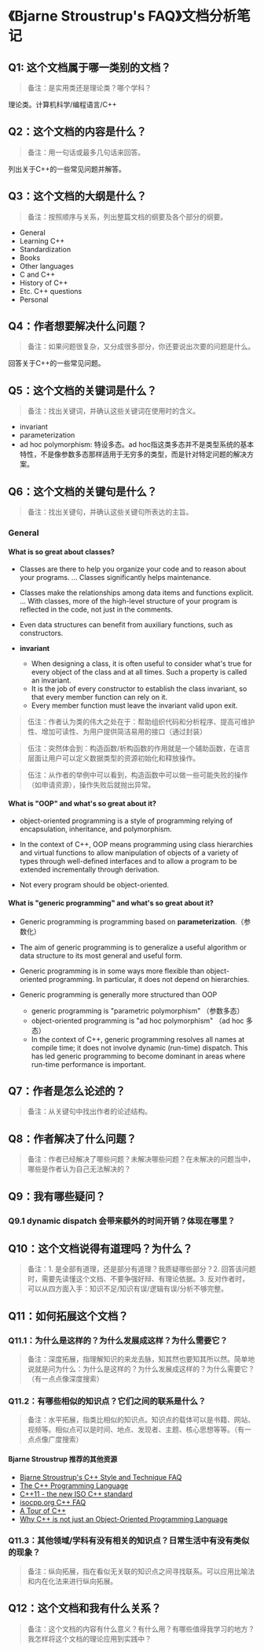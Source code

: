 # 《Bjarne Stroustrup's FAQ》文档分析笔记

## Q1: 这个文档属于哪一类别的文档？

> 备注：是实用类还是理论类？哪个学科？

理论类。计算机科学/编程语言/C++

## Q2：这个文档的内容是什么？

> 备注：用一句话或最多几句话来回答。

列出关于C++的一些常见问题并解答。

## Q3：这个文档的大纲是什么？

> 备注：按照顺序与关系，列出整篇文档的纲要及各个部分的纲要。

- General
- Learning C++
- Standardization
- Books
- Other languages
- C and C++
- History of C++
- Etc. C++ questions
- Personal

## Q4：作者想要解决什么问题？

> 备注：如果问题很复杂，又分成很多部分，你还要说出次要的问题是什么。

回答关于C++的一些常见问题。

## Q5：这个文档的关键词是什么？

> 备注：找出关键词，并确认这些关键词在使用时的含义。

- invariant
- parameterization
- ad hoc polymorphism: 特设多态。ad hoc指这类多态并不是类型系统的基本特性，不是像参数多态那样适用于无穷多的类型，而是针对特定问题的解决方案。

## Q6：这个文档的关键句是什么？

> 备注：找出关键句，并确认这些关键句所表达的主旨。

### General

#### What is so great about classes?

- Classes are there to help you organize your code and to reason about your programs. ... Classes significantly helps maintenance.

- Classes make the relationships among data items and functions explicit. ... With classes, more of the high-level structure of your program is reflected in the code, not just in the comments.

- Even data structures can benefit from auxiliary functions, such as constructors.

- **invariant**
  - When designing a class, it is often useful to consider what's true for every object of the class and at all times. Such a property is called an invariant.
  - It is the job of every constructor to establish the class invariant, so that every member function can rely on it.
  - Every member function must leave the invariant valid upon exit.

> 伍注：作者认为类的伟大之处在于：帮助组织代码和分析程序、提高可维护性、增加可读性、为用户提供简洁易用的接口（通过封装）

> 伍注：突然体会到：构造函数/析构函数的作用就是一个辅助函数，在语言层面让用户可以定义数据类型的资源初始化和释放操作。

> 伍注：从作者的举例中可以看到，构造函数中可以做一些可能失败的操作（如申请资源），操作失败后就抛出异常。

#### What is "OOP" and what's so great about it?

- object-oriented programming is a style of programming relying of encapsulation, inheritance, and polymorphism.

- In the context of C++, OOP means programming using class hierarchies and virtual functions to allow manipulation of objects of a variety of types through well-defined interfaces and to allow a program to be extended incrementally through derivation.

- Not every program should be object-oriented.

#### What is "generic programming" and what's so great about it?

- Generic programming is programming based on **parameterization**.（参数化）

- The aim of generic programming is to generalize a useful algorithm or data structure to its most general and useful form.

- Generic programming is in some ways more flexible than object-oriented programming. In particular, it does not depend on hierarchies.

- Generic programming is generally more structured than OOP
  - generic programming is "parametric polymorphism" （参数多态）
  - object-oriented programming is "ad hoc polymorphism" （ad hoc 多态）
  - In the context of C++, generic programming resolves all names at compile time; it does not involve dynamic (run-time) dispatch. This has led generic programming to become dominant in areas where run-time performance is important.

## Q7：作者是怎么论述的？

> 备注：从关键句中找出作者的论述结构。

## Q8：作者解决了什么问题？

> 备注：作者已经解决了哪些问题？未解决哪些问题？在未解决的问题当中，哪些是作者认为自己无法解决的？

## Q9：我有哪些疑问？

### Q9.1 dynamic dispatch 会带来额外的时间开销？体现在哪里？

## Q10：这个文档说得有道理吗？为什么？

> 备注：1. 是全部有道理，还是部分有道理？我质疑哪些部分？2. 回答该问题时，需要先读懂这个文档、不要争强好辩、有理论依据。3. 反对作者时，可以从四方面入手：知识不足/知识有误/逻辑有误/分析不够完整。

## Q11：如何拓展这个文档？

### Q11.1：为什么是这样的？为什么发展成这样？为什么需要它？

> 备注：深度拓展，指理解知识的来龙去脉，知其然也要知其所以然。简单地说就是问为什么：为什么是这样的？为什么发展成这样的？为什么需要它？（有一点点像深度搜索）

### Q11.2：有哪些相似的知识点？它们之间的联系是什么？

> 备注：水平拓展，指类比相似的知识点。知识点的载体可以是书籍、网站、视频等。相似点可以是时间、地点、发现者、主题、核心思想等等。（有一点点像广度搜索）

#### Bjarne Stroustrup 推荐的其他资源

- [Bjarne Stroustrup's C++ Style and Technique FAQ](https://www.stroustrup.com/bs_faq2.html)
- [The C++ Programming Language](https://www.stroustrup.com/C++.html)
- [C++11 - the new ISO C++ standard](https://www.stroustrup.com/C++11FAQ.html)
- [isocpp.org C++ FAQ](https://isocpp.org/faq)
- [A Tour of C++](https://isocpp.org/tour)
- [Why C++ is not just an Object-Oriented Programming Language](https://www.stroustrup.com/oopsla.pdf)

### Q11.3：其他领域/学科有没有相关的知识点？日常生活中有没有类似的现象？

> 备注：纵向拓展，指在看似无关联的知识点之间寻找联系。可以应用比喻法和内在化法来进行纵向拓展。

## Q12：这个文档和我有什么关系？

> 备注：这个文档的内容有什么意义？有什么用？有哪些值得我学习的地方？我怎样将这个文档的理论应用到实践中？

